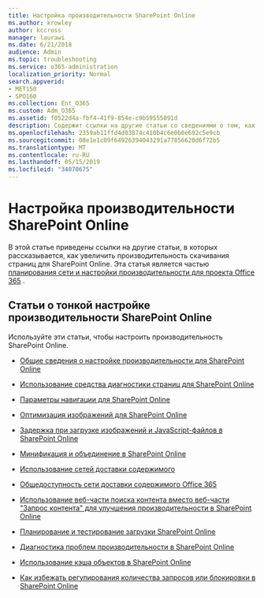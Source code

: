 ```yaml
---
title: Настройка производительности SharePoint Online
ms.author: krowley
author: kccross
manager: laurawi
ms.date: 6/21/2018
audience: Admin
ms.topic: troubleshooting
ms.service: o365-administration
localization_priority: Normal
search.appverid:
- MET150
- SPO160
ms.collection: Ent_O365
ms.custom: Adm_O365
ms.assetid: f0522d4a-fbf4-41f9-854e-c9b59555091d
description: Содержит ссылки на другие статьи со сведениями о том, как увеличить производительность скачивания страниц для SharePoint Online.
ms.openlocfilehash: 2359ab11ffd4d03874c410b4c6e0b0e692c5e9cb
ms.sourcegitcommit: 08e1e1c09f64926394043291a77856620d6f72b5
ms.translationtype: MT
ms.contentlocale: ru-RU
ms.lasthandoff: 05/15/2019
ms.locfileid: "34070675"
---
```

# <a name="tune-sharepoint-online-performance"></a>Настройка производительности SharePoint Online

В этой статье приведены ссылки на другие статьи, в которых рассказывается, как увеличить производительность скачивания страниц для SharePoint Online. Эта статья является частью [планирования сети и настройки производительности для проекта Office 365](https://aka.ms/tune) .
   
## <a name="articles-about-fine-tuning-sharepoint-online-performance"></a>Статьи о тонкой настройке производительности SharePoint Online

Используйте эти статьи, чтобы настроить производительность SharePoint Online.
  
- [Общие сведения о настройке производительности для SharePoint Online](introduction-to-performance-tuning-for-sharepoint-online.md)
    
- [Использование средства диагностики страниц для SharePoint Online](page-diagnostics-for-spo.md)
    
- [Параметры навигации для SharePoint Online](navigation-options-for-sharepoint-online.md)
    
- [Оптимизация изображений для SharePoint Online](image-optimization-for-sharepoint-online.md)
    
- [Задержка при загрузке изображений и JavaScript-файлов в SharePoint Online](delay-loading-images-and-javascript-in-sharepoint-online.md)
    
- [Минификация и объединение в SharePoint Online](minification-and-bundling-in-sharepoint-online.md)
    
- [Использование сетей доставки содержимого](using-content-delivery-networks-with-sharepoint-online.md)
    
 - [Общедоступность сети доставки содержимого Office 365](https://dev.office.com/blogs/general-availability-of-office-365-cdn)
    
- [Использование веб-части поиска контента вместо веб-части "Запрос контента" для улучшения производительности в SharePoint Online](using-content-search-web-part-instead-of-content-query-web-part-to-improve-perfo.md)
    
- [Планирование и тестирование загрузки SharePoint Online](capacity-planning-and-load-testing-sharepoint-online.md)
    
- [Диагностика проблем производительности в SharePoint Online](diagnosing-performance-issues-with-sharepoint-online.md)
    
- [Использование кэша объектов в SharePoint Online](using-the-object-cache-with-sharepoint-online.md)
    
- [Как избежать регулирования количества запросов или блокировки в SharePoint Online](https://msdn.microsoft.com/en-us/library/office/dn889829.aspx)
    

